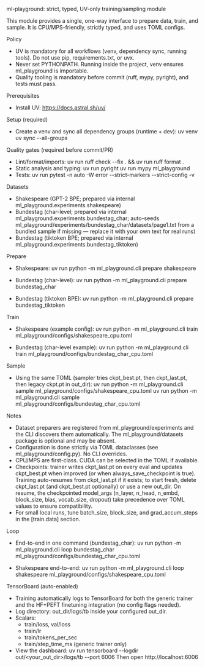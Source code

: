 ml-playground: strict, typed, UV-only training/sampling module

This module provides a single, one-way interface to prepare data, train, and sample.
It is CPU/MPS-friendly, strictly typed, and uses TOML configs.

Policy
- UV is mandatory for all workflows (venv, dependency sync, running tools). Do not use pip, requirements.txt, or uvx.
- Never set PYTHONPATH. Running inside the project, venv ensures ml_playground is importable.
- Quality tooling is mandatory before commit (ruff, mypy, pyright), and tests must pass.

Prerequisites
- Install UV: https://docs.astral.sh/uv/

Setup (required)
- Create a venv and sync all dependency groups (runtime + dev):
  uv venv
  uv sync --all-groups

Quality gates (required before commit/PR)
- Lint/format/imports:
  uv run ruff check --fix . && uv run ruff format .
- Static analysis and typing:
  uv run pyright
  uv run mypy ml_playground
- Tests:
  uv run pytest -n auto -W error --strict-markers --strict-config -v

Datasets
- Shakespeare (GPT-2 BPE; prepared via internal ml_playground.experiments.shakespeare)
- Bundestag (char-level; prepared via internal ml_playground.experiments.bundestag_char; auto-seeds ml_playground/experiments/bundestag_char/datasets/page1.txt from a bundled sample if missing — replace it with your own text for real runs)
- Bundestag (tiktoken BPE; prepared via internal ml_playground.experiments.bundestag_tiktoken)

Prepare
- Shakespeare:
  uv run python -m ml_playground.cli prepare shakespeare

- Bundestag (char-level):
  uv run python -m ml_playground.cli prepare bundestag_char

- Bundestag (tiktoken BPE):
  uv run python -m ml_playground.cli prepare bundestag_tiktoken

Train
- Shakespeare (example config):
  uv run python -m ml_playground.cli train ml_playground/configs/shakespeare_cpu.toml

- Bundestag (char-level example):
  uv run python -m ml_playground.cli train ml_playground/configs/bundestag_char_cpu.toml

Sample
- Using the same TOML (sampler tries ckpt_best.pt, then ckpt_last.pt, then legacy ckpt.pt in out_dir):
  uv run python -m ml_playground.cli sample ml_playground/configs/shakespeare_cpu.toml
  uv run python -m ml_playground.cli sample ml_playground/configs/bundestag_char_cpu.toml

Notes
- Dataset preparers are registered from ml_playground/experiments and the CLI discovers them automatically. The ml_playground/datasets package is optional and may be absent.
- Configuration is done strictly via TOML dataclasses (see ml_playground/config.py). No CLI overrides.
- CPU/MPS are first-class. CUDA can be selected in the TOML if available.
- Checkpoints: trainer writes ckpt_last.pt on every eval and updates ckpt_best.pt when improved (or when always_save_checkpoint is true). Training auto-resumes from ckpt_last.pt if it exists; to start fresh, delete ckpt_last.pt (and ckpt_best.pt optionally) or use a new out_dir. On resume, the checkpointed model_args (n_layer, n_head, n_embd, block_size, bias, vocab_size, dropout) take precedence over TOML values to ensure compatibility.
- For small local runs, tune batch_size, block_size, and grad_accum_steps in the [train.data] section.

Loop
- End-to-end in one command (bundestag_char):
  uv run python -m ml_playground.cli loop bundestag_char ml_playground/configs/bundestag_char_cpu.toml

- Shakespeare end-to-end:
  uv run python -m ml_playground.cli loop shakespeare ml_playground/configs/shakespeare_cpu.toml


TensorBoard (auto-enabled)
- Training automatically logs to TensorBoard for both the generic trainer and the HF+PEFT finetuning integration (no config flags needed).
- Log directory: out_dir/logs/tb inside your configured out_dir.
- Scalars:
  - train/loss, val/loss
  - train/lr
  - train/tokens_per_sec
  - train/step_time_ms (generic trainer only)
- View the dashboard:
  uv run tensorboard --logdir out/<your_out_dir>/logs/tb --port 6006
  Then open http://localhost:6006
